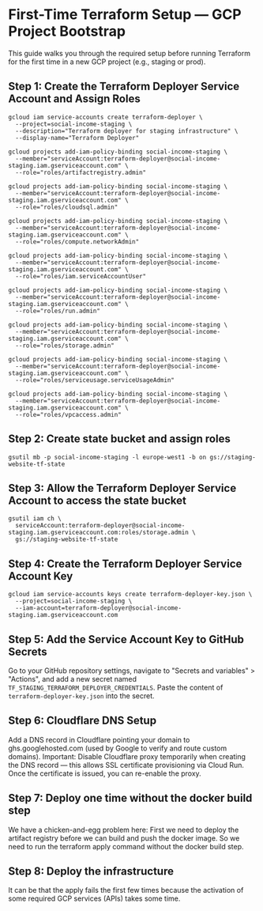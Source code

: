 # First-Time Terraform Setup — GCP Project Bootstrap

This guide walks you through the required setup before running Terraform
for the first time in a new GCP project (e.g., staging or prod).

## Step 1: Create the Terraform Deployer Service Account and Assign Roles

```
gcloud iam service-accounts create terraform-deployer \
  --project=social-income-staging \
  --description="Terraform deployer for staging infrastructure" \
  --display-name="Terraform Deployer"
```

```
gcloud projects add-iam-policy-binding social-income-staging \
  --member="serviceAccount:terraform-deployer@social-income-staging.iam.gserviceaccount.com" \
  --role="roles/artifactregistry.admin"
```

```
gcloud projects add-iam-policy-binding social-income-staging \
  --member="serviceAccount:terraform-deployer@social-income-staging.iam.gserviceaccount.com" \
  --role="roles/cloudsql.admin"
```

```
gcloud projects add-iam-policy-binding social-income-staging \
  --member="serviceAccount:terraform-deployer@social-income-staging.iam.gserviceaccount.com" \
  --role="roles/compute.networkAdmin"
```

```
gcloud projects add-iam-policy-binding social-income-staging \
  --member="serviceAccount:terraform-deployer@social-income-staging.iam.gserviceaccount.com" \
  --role="roles/iam.serviceAccountUser"
```

```
gcloud projects add-iam-policy-binding social-income-staging \
  --member="serviceAccount:terraform-deployer@social-income-staging.iam.gserviceaccount.com" \
  --role="roles/run.admin"
```

```
gcloud projects add-iam-policy-binding social-income-staging \
  --member="serviceAccount:terraform-deployer@social-income-staging.iam.gserviceaccount.com" \
  --role="roles/storage.admin"
```

```
gcloud projects add-iam-policy-binding social-income-staging \
  --member="serviceAccount:terraform-deployer@social-income-staging.iam.gserviceaccount.com" \
  --role="roles/serviceusage.serviceUsageAdmin"
```

```
gcloud projects add-iam-policy-binding social-income-staging \
  --member="serviceAccount:terraform-deployer@social-income-staging.iam.gserviceaccount.com" \
  --role="roles/vpcaccess.admin"
```

## Step 2: Create state bucket and assign roles

```
gsutil mb -p social-income-staging -l europe-west1 -b on gs://staging-website-tf-state
```

## Step 3: Allow the Terraform Deployer Service Account to access the state bucket

```
gsutil iam ch \
  serviceAccount:terraform-deployer@social-income-staging.iam.gserviceaccount.com:roles/storage.admin \
  gs://staging-website-tf-state
```

## Step 4: Create the Terraform Deployer Service Account Key

```
gcloud iam service-accounts keys create terraform-deployer-key.json \
  --project=social-income-staging \
  --iam-account=terraform-deployer@social-income-staging.iam.gserviceaccount.com
```

## Step 5: Add the Service Account Key to GitHub Secrets

Go to your GitHub repository settings, navigate to "Secrets and
variables" > "Actions", and add a new secret named
`TF_STAGING_TERRAFORM_DEPLOYER_CREDENTIALS`. Paste the content of
`terraform-deployer-key.json` into the secret.

## Step 6: Cloudflare DNS Setup

Add a DNS record in Cloudflare pointing your domain to ghs.googlehosted.com (used by Google to verify and route custom domains).
Important: Disable Cloudflare proxy temporarily when creating the DNS record — this allows SSL certificate provisioning via Cloud Run.
Once the certificate is issued, you can re-enable the proxy.

## Step 7: Deploy one time without the docker build step

We have a chicken-and-egg problem here: First we need to deploy the
artifact registry before we can build and push the docker image. So we
need to run the terraform apply command without the docker build step.

## Step 8: Deploy the infrastructure

It can be that the apply fails the first few times because the
activation of some required GCP services (APIs) takes some time.
